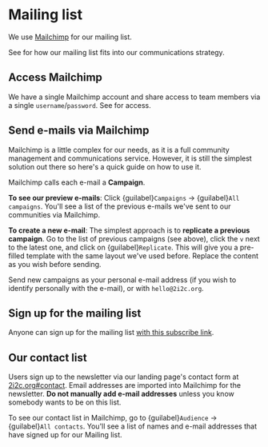 # Mailing list

We use [Mailchimp](https://mailchimp.com/) for our mailing list.

See [](./strategy.md) for how our mailing list fits into our communications strategy.

## Access Mailchimp

We have a single Mailchimp account and share access to team members via a single `username`/`password`.
See [](account:bitwarden) for access.

## Send e-mails via Mailchimp

Mailchimp is a little complex for our needs, as it is a full community management and communications service.
However, it is still the simplest solution out there so here's a quick guide on how to use it.

Mailchimp calls each e-mail a **Campaign**.

**To see our preview e-mails**: Click {guilabel}`Campaigns` -> {guilabel}`All campaigns`. You'll see a list of the previous e-mails we've sent to our communities via Mailchimp.

**To create a new e-mail**: The simplest approach is to **replicate a previous campaign**. Go to the list of previous campaigns (see above), click the `v` next to the latest one, and click on {guilabel}`Replicate`. This will give you a pre-filled template with the same layout we've used before. Replace the content as you wish before sending.

Send new campaigns as your personal e-mail address (if you wish to identify personally with the e-mail), or with `hello@2i2c.org`.

## Sign up for the mailing list

Anyone can sign up for the mailing list [with this subscribe link](http://eepurl.com/hjHbff).

## Our contact list

Users sign up to the newsletter via our landing page's contact form at [2i2c.org#contact](https://2i2c.org#contact).
Email addresses are imported into Mailchimp for the newsletter.
**Do not manually add e-mail addresses** unless you know somebody wants to be on this list.

To see our contact list in Mailchimp, go to {guilabel}`Audience` -> {guilabel}`All contacts`.
You'll see a list of names and e-mail addresses that have signed up for our Mailing list.
